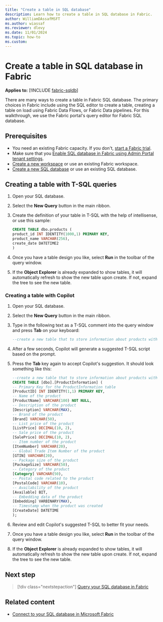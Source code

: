 ```yaml
---
title: "Create a table in SQL database"
description: Learn how to create a table in SQL database in Fabric.
author: WilliamDAssafMSFT
ms.author: wiassaf
ms.reviewer: dlevy
ms.date: 11/01/2024
ms.topic: how-to
ms.custom:
---
```

# Create a table in SQL database in Fabric

**Applies to:** [!INCLUDE [fabric-sqldb](../includes/applies-to-version/fabric-sqldb.md)]

There are many ways to create a table in Fabric SQL database. The primary choices in Fabric include using the SQL editor to create a table, creating a table on load using Fabric Data Flows, or Fabric Data pipelines. For this walkthrough, we use the Fabric portal's query editor for Fabric SQL database.

## Prerequisites

- You need an existing Fabric capacity. If you don't, [start a Fabric trial](../../fundamentals/fabric-trial.md).
- Make sure that you [Enable SQL database in Fabric using Admin Portal tenant settings](enable.md).
- [Create a new workspace](../../fundamentals/workspaces.md) or use an existing Fabric workspace.
- [Create a new SQL database](create.md) or use an existing SQL database.

## Creating a table with T-SQL queries

1. Open your SQL database.
1. Select the **New Query** button in the main ribbon.
1. Create the definition of your table in T-SQL with the help of intellisense, or use this sample:

    ```sql
    CREATE TABLE dbo.products ( 
    product_id INT IDENTITY(1000,1) PRIMARY KEY, 
    product_name VARCHAR(256), 
    create_date DATETIME2 
    ) 
    ```

1. Once you have a table design you like, select **Run** in the toolbar of the query window.
1. If the **Object Explorer** is already expanded to show tables, it will automatically refresh to show the new table upon create. If not, expand the tree to see the new table.

### Creating a table with Copilot

1. Open your SQL database.
1. Select the **New Query** button in the main ribbon.
1. Type in the following text as a T-SQL comment into the query window and press **Tab** on your keyboard:

    ```sql 
    --create a new table that to store information about products with some typical columns and a monotonistically increasing primary key called ProductID 
    ``` 

1. After a few seconds, Copilot will generate a suggested T-SQL script based on the prompt. 
1. Press the **Tab** key again to accept Copilot's suggestion. It should look something like this:

    ```sql
    --create a new table that to store information about products with some typical columns and a monotonistically increasing primary key called ProductID 
    CREATE TABLE [dbo].[ProductInformation] ( 
    -- Primary Key for the ProductInformation table 
    [ProductID] INT IDENTITY(1,1) PRIMARY KEY, 
    -- Name of the product 
    [ProductName] VARCHAR(100) NOT NULL, 
    -- Description of the product 
    [Description] VARCHAR(MAX), 
    -- Brand of the product 
    [Brand] VARCHAR(50), 
    -- List price of the product 
    [ListPrice] DECIMAL(10, 2), 
    -- Sale price of the product 
    [SalePrice] DECIMAL(10, 2), 
    -- Item number of the product 
    [ItemNumber] VARCHAR(20), 
    -- Global Trade Item Number of the product 
    [GTIN] VARCHAR(20), 
    -- Package size of the product 
    [PackageSize] VARCHAR(50), 
    -- Category of the product 
    [Category] VARCHAR(50), 
    -- Postal code related to the product 
    [PostalCode] VARCHAR(10), 
    -- Availability of the product 
    [Available] BIT, 
    -- Embedding data of the product 
    [Embedding] VARBINARY(MAX), 
    -- Timestamp when the product was created 
    [CreateDate] DATETIME 
    );
    ``` 

1. Review and edit Copilot's suggested T-SQL to better fit your needs.
1. Once you have a table design you like, select **Run** in the toolbar of the query window.
1. If the **Object Explorer** is already expanded to show tables, it will automatically refresh to show the new table upon create. If not, expand the tree to see the new table.
 
## Next step

> [!div class="nextstepaction"]
> [Query your SQL database in Fabric](query.md)

## Related content

- [Connect to your SQL database in Microsoft Fabric](connect.md)
